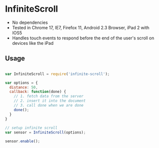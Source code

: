 # InfiniteScroll

- No dependencies
- Tested in Chrome 17, IE7, Firefox 11, Android 2.3 Browser, iPad 2 with IOS5
- Handles touch events to respond before the end of the user's scroll on devices like the iPad

## Usage
``` js

var InfiniteScroll = require('infinite-scroll');

var options = {
  distance: 50,
  callback: function(done) {
    // 1. fetch data from the server
    // 2. insert it into the document
    // 3. call done when we are done
    done();
  }
}
    
// setup infinite scroll
var sensor = InfiniteScroll(options);

sensor.enable();

```
